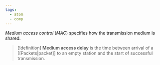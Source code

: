 ```yaml
---
tags:
  - atom
  - comp
---
```

*Medium access control* (*MAC*) specifies how the transmission medium is shared.

> [!definition] **Medium access delay** is the time between arrival of a [[Packets|packet]] to an empty station and the start of successful transmission.
